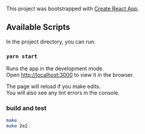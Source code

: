 This project was bootstrapped with [Create React App](https://create-react-app.dev/docs/making-a-progressive-web-app/).

## Available Scripts

In the project directory, you can run:

### `yarn start`

Runs the app in the development mode.<br />
Open [http://localhost:3000](http://localhost:3000) to view it in the browser.

The page will reload if you make edits.<br />
You will also see any lint errors in the console.

### build and test
```bash
make
make 2e2
```